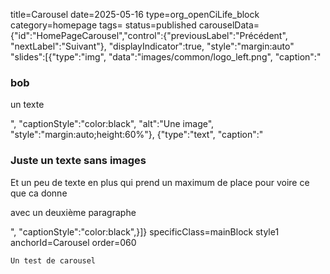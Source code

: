 title=Carousel
date=2025-05-16
type=org_openCiLife_block
category=homepage
tags=
status=published
carouselData={"id":"HomePageCarousel","control":{"previousLabel":"Précédent", "nextLabel":"Suivant"}, "displayIndicator":true, "style":"margin:auto" "slides":[{"type":"img", "data":"images/common/logo_left.png", "caption":"<h3>bob</h3><p>un texte</p>", "captionStyle":"color:black", "alt":"Une image", "style":"margin:auto;height:60%"}, {"type":"text", "caption":"<h3>Juste un texte sans images</h3><p>Et un peu de texte en plus qui prend un maximum de place pour voire ce que ca donne</p><p>avec un deuxième paragraphe</p>", "captionStyle":"color:black",}]}
specificClass=mainBlock style1
anchorId=Carousel
order=060
~~~~~~
Un test de carousel

 